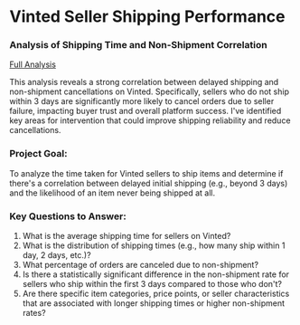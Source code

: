 # Vinted Seller Shipping Performance
### Analysis of Shipping Time and Non-Shipment Correlation

[Full Analysis](https://github.com/monikase/Data-Analytics-Projects/blob/main/_13%20EDA%20Vinted/Vinted.ipynb)

This analysis reveals a strong correlation between delayed shipping and non-shipment cancellations on Vinted. Specifically, sellers who do not ship within 3 days are significantly more likely to cancel orders due to seller failure, impacting buyer trust and overall platform success. I've identified key areas for intervention that could improve shipping reliability and reduce cancellations.

### Project Goal:
To analyze the time taken for Vinted sellers to ship items and determine if there's a correlation between delayed initial shipping (e.g., beyond 3 days) and the likelihood of an item never being shipped at all.

### Key Questions to Answer:
1. What is the average shipping time for sellers on Vinted?
2. What is the distribution of shipping times (e.g., how many ship within 1 day, 2 days, etc.)?
3. What percentage of orders are canceled due to non-shipment?
4. Is there a statistically significant difference in the non-shipment rate for sellers who ship within the first 3 days compared to those who don't?
5. Are there specific item categories, price points, or seller characteristics that are associated with longer shipping times or higher non-shipment rates?
